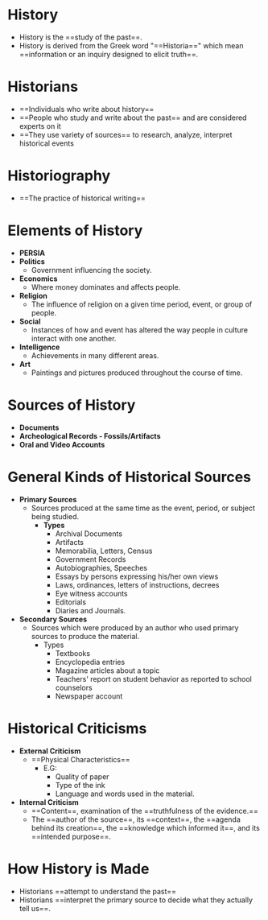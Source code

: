 # History
- History is the ==study of the past==.
- History is derived from the Greek word "==Historia==" which mean ==information or an inquiry designed to elicit truth==.
# Historians
- ==Individuals who write about history==
- ==People who study and write about the past== and are considered experts on it
- ==They use variety of sources== to research, analyze, interpret historical events
# Historiography
- ==The practice of historical writing==
# Elements of History
- **PERSIA**
- **Politics**
	- Government influencing the  society.
- **Economics**
	- Where money dominates and affects people.
- **Religion**
	- The influence of religion on a given time period, event, or group of people.
- **Social**
	- Instances of how and event has altered the way people in culture interact with one another.
- **Intelligence**
	- Achievements in many different areas.
- **Art**
	- Paintings and pictures produced throughout the course of time.
# Sources of History
- **Documents**
- **Archeological Records - Fossils/Artifacts**
- **Oral and Video Accounts**
# General Kinds of Historical Sources
- **Primary Sources**
	- Sources produced at the same time as the event, period, or subject being studied.
		- **Types**
			-  Archival Documents
			- Artifacts
			- Memorabilia, Letters, Census
			- Government Records
			- Autobiographies, Speeches
			- Essays by persons expressing his/her own views
			- Laws, ordinances, letters of instructions, decrees
			- Eye witness accounts
			- Editorials
			- Diaries and Journals.
- **Secondary Sources**
	- Sources which were produced by an author who used primary sources to produce the material.
		- Types
			- Textbooks
			- Encyclopedia entries
			- Magazine articles about a topic
			- Teachers' report on student behavior as reported to school counselors
			- Newspaper account
# Historical Criticisms
- **External Criticism**
	- ==Physical Characteristics==
		- E.G:
			- Quality of paper
			- Type of the ink
			- Language and words used in the material.
- **Internal Criticism**
	- ==Content==, examination of the ==truthfulness of the evidence.==
	- The ==author of the source==,  its ==context==, the ==agenda behind its creation==, the ==knowledge which informed it==, and its ==intended purpose==.
# How History is Made
- Historians ==attempt to understand the past==
- Historians ==interpret the primary source to decide what they actually tell us==.